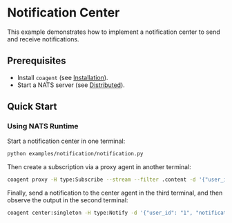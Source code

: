 # Notification Center

This example demonstrates how to implement a notification center to send and receive notifications.


## Prerequisites

- Install `coagent` (see [Installation](../../README.md#installation)).
- Start a NATS server (see [Distributed](../../README.md#distributed)).


## Quick Start

### Using NATS Runtime

Start a notification center in one terminal:

```bash
python examples/notification/notification.py
```

Then create a subscription via a proxy agent in another terminal:

```bash
coagent proxy -H type:Subscribe --stream --filter .content -d '{"user_id": "1"}'
```

Finally, send a notification to the center agent in the third terminal, and then observe the output in the second terminal:

```bash
coagent center:singleton -H type:Notify -d '{"user_id": "1", "notification": {"type": "created", "content": "Hello, world!"}}'
```
